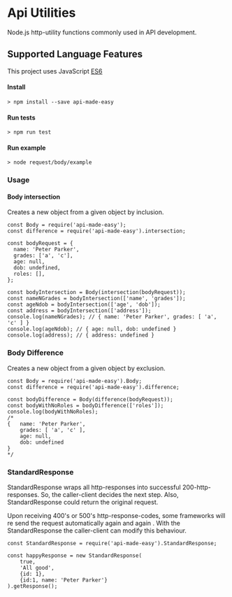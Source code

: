 # Api Utilities
Node.js http-utility functions commonly used in  API development.
## Supported Language Features
This project uses JavaScript [ES6](https://github.com/lukehoban/es6features)

#### Install
```
> npm install --save api-made-easy 
```
#### Run tests
```
> npm run test 
```
#### Run example
```
> node request/body/example
```
### Usage

#### Body intersection
Creates a new object from a given object by inclusion.
````
const Body = require('api-made-easy');
const difference = require('api-made-easy').intersection;

const bodyRequest = {
  name: 'Peter Parker',
  grades: ['a', 'c'],
  age: null,
  dob: undefined,
  roles: [],
};

const bodyIntersection = Body(intersection(bodyRequest));
const nameNGrades = bodyIntersection(['name', 'grades']);
const ageNdob = bodyIntersection(['age', 'dob']);
const address = bodyIntersection(['address']);
console.log(nameNGrades); // { name: 'Peter Parker', grades: [ 'a', 'c' ] }
console.log(ageNdob); // { age: null, dob: undefined }
console.log(address); // { address: undefined }
```` 
### Body Difference
Creates a new object from a given object by exclusion.
````
const Body = require('api-made-easy').Body;
const difference = require('api-made-easy').difference;

const bodyDifference = Body(difference(bodyRequest));
const bodyWithNoRoles = bodyDifference(['roles']);
console.log(bodyWithNoRoles);
/*
{   name: 'Peter Parker',
    grades: [ 'a', 'c' ],
    age: null,
    dob: undefined
}
*/
````  
### StandardResponse
StandardResponse wraps all http-responses into successful 200-http-responses. 
So, the caller-client decides the next step. Also, StandardResponse could return the original request. 

Upon receiving 400's or 500's http-response-codes, some frameworks will re send the request automatically again and again 
. With the StandardResponse the caller-client can modify this behaviour.    

````
const StandardResponse = require('api-made-easy').StandardResponse;

const happyResponse = new StandardResponse(
    true,
    'All good',
    {id: 1},
    {id:1, name: 'Peter Parker'}
).getResponse();
````
